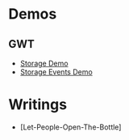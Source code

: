 
# Demos

## GWT

 - [Storage Demo](page-gwt-storage-demo/index.html)
 - [Storage Events Demo](page-gwt-storage-demo/event-demo.html)


# Writings
 - [Let-People-Open-The-Bottle]
